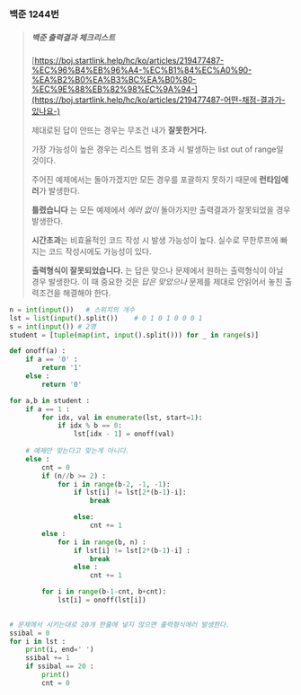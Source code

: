 ### 백준 1244번 

> ##### 백준 출력결과 체크리스트
>
> [https://boj.startlink.help/hc/ko/articles/219477487-%EC%96%B4%EB%96%A4-%EC%B1%84%EC%A0%90-%EA%B2%B0%EA%B3%BC%EA%B0%80-%EC%9E%88%EB%82%98%EC%9A%94-](https://boj.startlink.help/hc/ko/articles/219477487-어떤-채점-결과가-있나요-)
>
> 제대로된 답이 안뜨는 경우는 무조건  내가 **잘못한거다.**
>
> 가장 가능성이 높은 경우는 리스트 범위 초과 시 발생하는 list out of range일 것이다. 
>
> 주어진 예제에서는 돌아가겠지만 모든 경우를 포괄하지 못하기 때문에 **런타임에러**가 발생한다. 
>
> **틀렸습니다** 는 모든 예제에서 *에러 없이* 돌아가지만 출력결과가 잘못되었을 경우 발생한다. 
>
> **시간초과**는 비효율적인 코드 작성 시 발생 가능성이 높다. 실수로 무한루프에 빠지는 코드 작성시에도 가능성이 있다. 
>
> **출력형식이 잘못되었습니다.** 는 답은 맞으나 문제에서 원하는 출력형식이 아닐 경우 발생한다. 이 때 중요한 것은 *답은 맞았으나*  문제를 제대로 안읽어서 놓친 출력조건을 해결해야 한다. 

```python
n = int(input())   # 스위치의 개수
lst = list(input().split())    # 0 1 0 1 0 0 0 1
s = int(input()) # 2명
student = [tuple(map(int, input().split())) for _ in range(s)]

def onoff(a) :
    if a == '0' :
        return '1'
    else :
        return '0'

for a,b in student :
    if a == 1 :
        for idx, val in enumerate(lst, start=1):
            if idx % b == 0:
                lst[idx - 1] = onoff(val)
	
    # 예제만 맞는다고 맞는게 아니다. 
    else :
        cnt = 0
        if (n//b >= 2) :
            for i in range(b-2, -1, -1):
                if lst[i] != lst[2*(b-1)-i]:
                    break

                else:
                    cnt += 1
        else :
            for i in range(b, n) :
                if lst[i] != lst[2*(b-1)-i] :
                    break
                else :
                    cnt += 1

        for i in range(b-1-cnt, b+cnt):
            lst[i] = onoff(lst[i])

            
# 문제에서 시키는대로 20개 한줄에 넣지 않으면 출력형식에러 발생한다. 
ssibal = 0
for i in lst :
    print(i, end=' ')
    ssibal += 1
    if ssibal == 20 :
        print()
        cnt = 0
```

